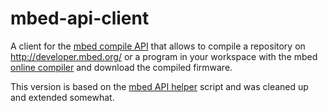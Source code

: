 # mbed-api-client

A client for the [mbed compile API] that allows to compile a repository on
http://developer.mbed.org/ or a program in your workspace with the mbed 
[online compiler] and download the compiled firmware.

This version is based on the [mbed API helper] script and was cleaned up
and extended somewhat.

[mbed compile API]: https://developer.mbed.org/handbook/Compile-API
[online compiler]: https://developer.mbed.org/compiler/
[mbed API helper]: https://developer.mbed.org/teams/mbed/code/mbed-API-helper/
